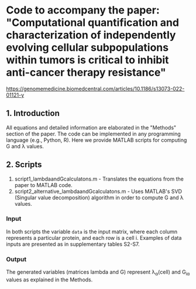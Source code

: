 # Code to accompany the paper:  "Computational quantification and characterization of independently evolving cellular subpopulations within tumors is critical to inhibit anti-cancer therapy resistance"

https://genomemedicine.biomedcentral.com/articles/10.1186/s13073-022-01121-y

## 1. Introduction ##
All equations and detailed information are elaborated
in the "Methods" section of the paper. The code can be implemented in 
any programming language (e.g., Python, R). 
Here we provide MATLAB scripts for computing G and 
λ values.

## 2. Scripts ##
1. script1_lambdaandGcalculatons.m - Translates the equations from the paper to MATLAB code.
2. script2_alternative_lambdaandGcalculatons.m - Uses MATLAB's SVD (Singular value decomposition) algorithm 
in order to compute G and λ values.

### Input ###
In both scripts the variable `data` is the input matrix, where 
each column represents a particular protein, and each row is a cell i.
Examples of data inputs are presented as in supplementary tables S2-S7.

### Output ###
The generated variables (matrices lambda and G) represent λ<sub>α</sub>(cell) 
and  G<sub>iα</sub> values as explained in the Methods.
